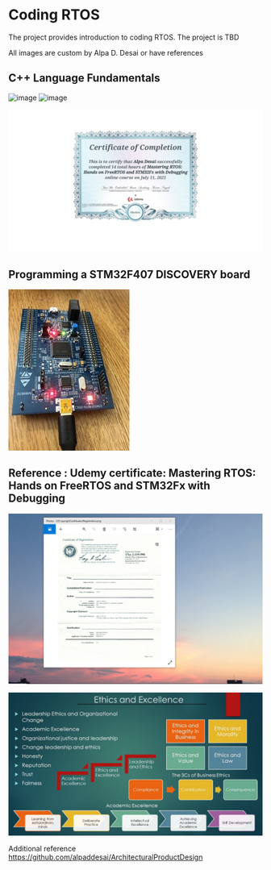 # Coding RTOS

The project provides introduction to coding RTOS. The project is TBD

All images are custom by Alpa D. Desai or have references

## C++ Language Fundamentals
![image](CplusplusDVCertificate.jpg)
![image](CertificateCplusplus.png)

![image](RTOS_Certificate.jpg)

## Programming a STM32F407 DISCOVERY board
![image](ProgrammingBoard.jpg)

## Reference : Udemy certificate: Mastering RTOS: Hands on FreeRTOS and STM32Fx with Debugging

![image](USCopyrightCertificate.png)

![image](Ethics.jpg)

Additional reference https://github.com/alpaddesai/ArchitecturalProductDesign
